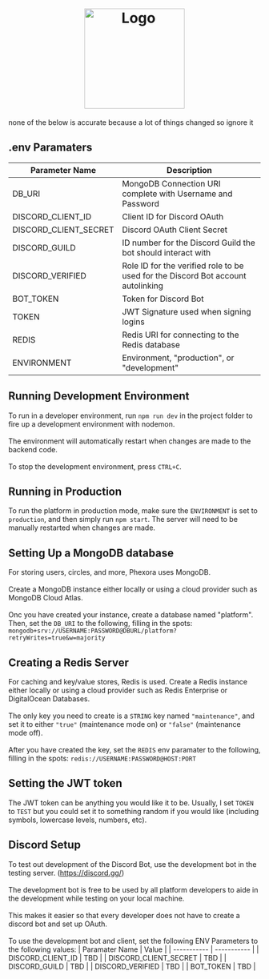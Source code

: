 <h1 align="center">
	<a>
		<img align="center"
			width="200"
			alt="Logo"
			src="https://anolet.com/assets/Logo-TransBGFullScale.png">
	</a>
</h1>

none of the below is accurate because a lot of things changed so ignore it
## .env Paramaters

| Parameter Name      | Description |
| ----------- | ----------- |
| DB_URI      | MongoDB Connection URI complete with Username and Password       |
| DISCORD_CLIENT_ID   | Client ID for Discord OAuth        |
| DISCORD_CLIENT_SECRET | Discord OAuth Client Secret |
| DISCORD_GUILD | ID number for the Discord Guild the bot should interact with |
| DISCORD_VERIFIED | Role ID for the verified role to be used for the Discord Bot account autolinking |
| BOT_TOKEN | Token for Discord Bot |
| TOKEN | JWT Signature used when signing logins |
| REDIS | Redis URI for connecting to the Redis database |
| ENVIRONMENT | Environment, "production", or "development" |

## Running Development Environment

To run in a developer environment, run ```npm run dev``` in the project folder to fire up a development environment with nodemon.
<br><br>
The environment will automatically restart when changes are made to the backend code.
<br><br>
To stop the development environment, press ```CTRL+C```.

## Running in Production

To run the platform in production mode, make sure the `ENVIRONMENT` is set to `production`, and then simply run ```npm start```. The server will need to be manually restarted when changes are made.

## Setting Up a MongoDB database

For storing users, circles, and more, Phexora uses MongoDB.
<br><br>
Create a MongoDB instance either locally or using a cloud provider such as MongoDB Cloud Atlas.
<br><br>
Onc you have created your instance, create a database named "platform". Then, set the `DB_URI` to the following, filling in the spots: `mongodb+srv://USERNAME:PASSWORD@DBURL/platform?retryWrites=true&w=majority`

## Creating a Redis Server

For caching and key/value stores, Redis is used. Create a Redis instance either locally or using a cloud provider such as Redis Enterprise or DigitalOcean Databases.
<br><br>
The only key you need to create is a `STRING` key named `"maintenance"`, and set it to either `"true"` (maintenance mode on) or `"false"` (maintenance mode off).
<br><br>
After you have created the key, set the `REDIS` env paramater to the following, filling in the spots:
`redis://USERNAME:PASSWORD@HOST:PORT`

## Setting the JWT token

The JWT token can be anything you would like it to be. Usually, I set `TOKEN` to `TEST` but you could set it to something random if you would like (including symbols, lowercase levels, numbers, etc).

## Discord Setup

To test out development of the Discord Bot, use the development bot in the testing server. (https://discord.gg/)
<br><br>
The development bot is free to be used by all platform developers to aide in the development while testing on your local machine.
<br><br>
This makes it easier so that every developer does not have to create a discord bot and set up OAuth.
<br><br>
To use the development bot and client, set the following ENV Parameters to the following values:
| Paramater Name | Value |
| ----------- | ----------- |
| DISCORD_CLIENT_ID   | TBD |
| DISCORD_CLIENT_SECRET | TBD |
| DISCORD_GUILD | TBD |
| DISCORD_VERIFIED | TBD |
| BOT_TOKEN | TBD |
